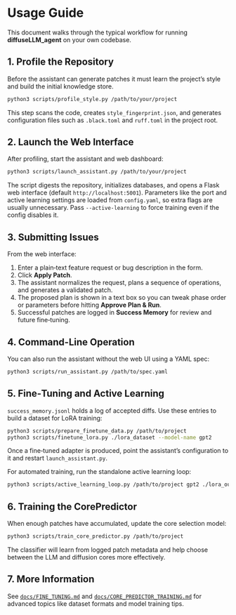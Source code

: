 # Usage Guide

This document walks through the typical workflow for running **diffuseLLM_agent** on your own codebase.

## 1. Profile the Repository

Before the assistant can generate patches it must learn the project’s style and build the initial knowledge store.

```bash
python3 scripts/profile_style.py /path/to/your/project
```

This step scans the code, creates `style_fingerprint.json`, and generates configuration files such as `.black.toml` and `ruff.toml` in the project root.

## 2. Launch the Web Interface

After profiling, start the assistant and web dashboard:

```bash
python3 scripts/launch_assistant.py /path/to/your/project
```

The script digests the repository, initializes databases, and opens a Flask web interface (default `http://localhost:5001`).
Parameters like the port and active learning settings are loaded from `config.yaml`, so extra flags are usually unnecessary. Pass `--active-learning` to force training even if the config disables it.

## 3. Submitting Issues

From the web interface:

1. Enter a plain‑text feature request or bug description in the form.
2. Click **Apply Patch**.
3. The assistant normalizes the request, plans a sequence of operations, and generates a validated patch.
4. The proposed plan is shown in a text box so you can tweak phase order or parameters before hitting **Approve Plan & Run**.
5. Successful patches are logged in **Success Memory** for review and future fine‑tuning.

## 4. Command-Line Operation

You can also run the assistant without the web UI using a YAML spec:

```bash
python3 scripts/run_assistant.py /path/to/spec.yaml
```

## 5. Fine‑Tuning and Active Learning

`success_memory.jsonl` holds a log of accepted diffs. Use these entries to build a dataset for LoRA training:

```bash
python3 scripts/prepare_finetune_data.py /path/to/project
python3 scripts/finetune_lora.py ./lora_dataset --model-name gpt2
```

Once a fine‑tuned adapter is produced, point the assistant’s configuration to it and restart `launch_assistant.py`.

For automated training, run the standalone active learning loop:

```bash
python3 scripts/active_learning_loop.py /path/to/project gpt2 ./lora_output
```

## 6. Training the CorePredictor

When enough patches have accumulated, update the core selection model:

```bash
python3 scripts/train_core_predictor.py /path/to/project
```

The classifier will learn from logged patch metadata and help choose between the LLM and diffusion cores more effectively.

## 7. More Information

See [`docs/FINE_TUNING.md`](FINE_TUNING.md) and [`docs/CORE_PREDICTOR_TRAINING.md`](CORE_PREDICTOR_TRAINING.md) for advanced topics like dataset formats and model training tips.
